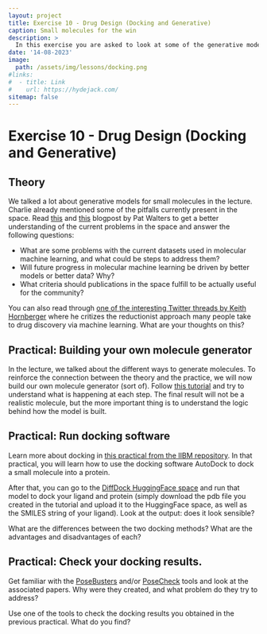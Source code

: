 ```yaml
---
layout: project
title: Exercise 10 - Drug Design (Docking and Generative)
caption: Small molecules for the win
description: >
  In this exercise you are asked to look at some of the generative models for small molecules we talked about in the lecture and see how well they work via docking.
date: '14-08-2023'
image: 
  path: /assets/img/lessons/docking.png
#links:
#  - title: Link
#    url: https://hydejack.com/
sitemap: false
---
```


# Exercise 10 - Drug Design (Docking and Generative)

## Theory

We talked a lot about generative models for small molecules in the lecture. Charlie already mentioned some of the pitfalls currently present in the space. Read [this](https://practicalcheminformatics.blogspot.com/2023/02/generative-molecular-design-we-need-to.html) and [this](https://practicalcheminformatics.blogspot.com/2023/08/we-need-better-benchmarks-for-machine.html) blogpost by Pat Walters to get a better understanding of the current problems in the space and answer the following questions:

- What are some problems with the current datasets used in molecular machine learning, and what could be steps to address them?
- Will future progress in molecular machine learning be driven by better models or better data? Why?
- What criteria should publications in the space fulfill to be actually useful for the community?

You can also read through [one of the interesting Twitter threads by Keith Hornberger](https://twitter.com/KRHornberger/status/1750131331453923819) where he critizes the reductionist approach many people take to drug discovery via machine learning. What are your thoughts on this?

## Practical: Building your own molecule generator

In the lecture, we talked about the different ways to generate molecules. To reinforce the connection between the theory and the practice, we will now build our own molecule generator (sort of). Follow [this tutorial](https://colab.research.google.com/drive/1oH1D2Mo0G2Vnuowsf9yvyxlHY00XTphR) and try to understand what is happening at each step. The final result will not be a realistic molecule, but the more important thing is to understand the logic behind how the model is built.

## Practical: Run docking software

Learn more about docking in [this practical from the IIBM repository](https://colab.research.google.com/github/pb3lab/ibm3202/blob/master/tutorials/lab06_docking.ipynb). In that practical, you will learn how to use the docking software AutoDock to dock a small molecule into a protein.

After that, you can go to the [DiffDock HuggingFace space](https://huggingface.co/spaces/simonduerr/diffdock) and run that model to dock your ligand and protein (simply download the pdb file you created in the tutorial and upload it to the HuggingFace space, as well as the SMILES string of your ligand). Look at the output: does it look sensible?

What are the differences between the two docking methods? What are the advantages and disadvantages of each?

## Practical: Check your docking results.

Get familiar with the [PoseBusters](https://github.com/maabuu/posebusters?tab=readme-ov-file) and/or [PoseCheck](https://github.com/cch1999/poses_benchmark) tools and look at the associated papers. Why were they created, and what problem do they try to address?

Use one of the tools to check the docking results you obtained in the previous practical. What do you find?



